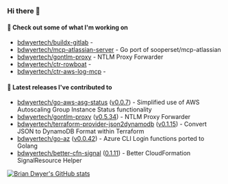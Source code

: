 ### Hi there 👋



#### 🔭 Check out some of what I'm working on

- [bdwyertech/buildx-gitlab](https://github.com/bdwyertech/buildx-gitlab) - 
- [bdwyertech/mcp-atlassian-server](https://github.com/bdwyertech/mcp-atlassian-server) - Go port of sooperset/mcp-atlassian
- [bdwyertech/gontlm-proxy](https://github.com/bdwyertech/gontlm-proxy) - NTLM Proxy Forwarder
- [bdwyertech/ctr-rowboat](https://github.com/bdwyertech/ctr-rowboat) - 
- [bdwyertech/ctr-aws-log-mcp](https://github.com/bdwyertech/ctr-aws-log-mcp) - 

####  🔭  Latest releases I've contributed to

- [bdwyertech/go-aws-asg-status](https://github.com/bdwyertech/go-aws-asg-status) ([v0.0.7](https://github.com/bdwyertech/go-aws-asg-status/releases/tag/v0.0.7)) - Simplified use of AWS Autoscaling Group Instance Status functionality
- [bdwyertech/gontlm-proxy](https://github.com/bdwyertech/gontlm-proxy) ([v0.5.34](https://github.com/bdwyertech/gontlm-proxy/releases/tag/v0.5.34)) - NTLM Proxy Forwarder
- [bdwyertech/terraform-provider-json2dynamodb](https://github.com/bdwyertech/terraform-provider-json2dynamodb) ([v0.1.15](https://github.com/bdwyertech/terraform-provider-json2dynamodb/releases/tag/v0.1.15)) - Convert JSON to DynamoDB Format within Terraform
- [bdwyertech/go-az](https://github.com/bdwyertech/go-az) ([v0.0.42](https://github.com/bdwyertech/go-az/releases/tag/v0.0.42)) - Azure CLI Login functions ported to Golang
- [bdwyertech/better-cfn-signal](https://github.com/bdwyertech/better-cfn-signal) ([0.1.11](https://github.com/bdwyertech/better-cfn-signal/releases/tag/0.1.11)) - Better CloudFormation SignalResource Helper

[![Brian Dwyer's GitHub stats](https://github-readme-stats.vercel.app/api?username=bdwyertech&show_icons=true&theme=gruvbox)](https://bdwyertech.net)